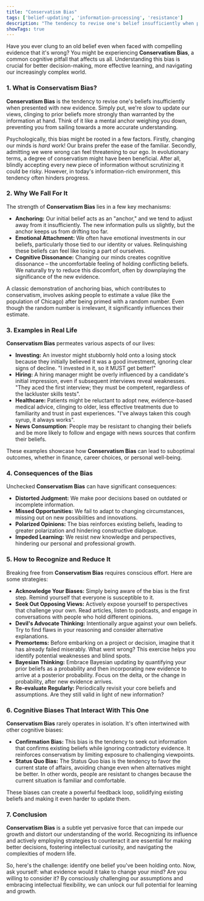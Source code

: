 ```yaml
---
title: "Conservatism Bias"
tags: ['belief-updating', 'information-processing', 'resistance']
description: "The tendency to revise one's belief insufficiently when presented with new evidence."
showTags: true
---
```



Have you ever clung to an old belief even when faced with compelling evidence that it's wrong? You might be experiencing **Conservatism Bias**, a common cognitive pitfall that affects us all. Understanding this bias is crucial for better decision-making, more effective learning, and navigating our increasingly complex world.

### 1. What is Conservatism Bias?

**Conservatism Bias** is the tendency to revise one's beliefs insufficiently when presented with new evidence. Simply put, we're slow to update our views, clinging to prior beliefs more strongly than warranted by the information at hand. Think of it like a mental anchor weighing you down, preventing you from sailing towards a more accurate understanding.

Psychologically, this bias might be rooted in a few factors. Firstly, changing our minds is *hard* work! Our brains prefer the ease of the familiar. Secondly, admitting we were wrong can feel threatening to our ego. In evolutionary terms, a degree of conservatism might have been beneficial. After all, blindly accepting every new piece of information without scrutinizing it could be risky. However, in today's information-rich environment, this tendency often hinders progress.

### 2. Why We Fall For It

The strength of **Conservatism Bias** lies in a few key mechanisms:

*   **Anchoring:** Our initial belief acts as an "anchor," and we tend to adjust away from it insufficiently. The new information pulls us slightly, but the anchor keeps us from drifting too far.
*   **Emotional Attachment:** We often have emotional investments in our beliefs, particularly those tied to our identity or values. Relinquishing these beliefs can feel like losing a part of ourselves.
*   **Cognitive Dissonance:** Changing our minds creates cognitive dissonance – the uncomfortable feeling of holding conflicting beliefs. We naturally try to reduce this discomfort, often by downplaying the significance of the new evidence.

A classic demonstration of anchoring bias, which contributes to conservatism, involves asking people to estimate a value (like the population of Chicago) after being primed with a random number. Even though the random number is irrelevant, it significantly influences their estimate.

### 3. Examples in Real Life

**Conservatism Bias** permeates various aspects of our lives:

*   **Investing:** An investor might stubbornly hold onto a losing stock because they initially believed it was a good investment, ignoring clear signs of decline. "I invested in it, so it MUST get better!"
*   **Hiring:** A hiring manager might be overly influenced by a candidate's initial impression, even if subsequent interviews reveal weaknesses. "They aced the first interview; they must be competent, regardless of the lackluster skills tests".
*   **Healthcare:** Patients might be reluctant to adopt new, evidence-based medical advice, clinging to older, less effective treatments due to familiarity and trust in past experiences. "I've always taken this cough syrup, it always works".
*   **News Consumption**: People may be resistant to changing their beliefs and be more likely to follow and engage with news sources that confirm their beliefs.

These examples showcase how **Conservatism Bias** can lead to suboptimal outcomes, whether in finance, career choices, or personal well-being.

### 4. Consequences of the Bias

Unchecked **Conservatism Bias** can have significant consequences:

*   **Distorted Judgment:** We make poor decisions based on outdated or incomplete information.
*   **Missed Opportunities:** We fail to adapt to changing circumstances, missing out on new possibilities and innovations.
*   **Polarized Opinions:** The bias reinforces existing beliefs, leading to greater polarization and hindering constructive dialogue.
*   **Impeded Learning:** We resist new knowledge and perspectives, hindering our personal and professional growth.

### 5. How to Recognize and Reduce It

Breaking free from **Conservatism Bias** requires conscious effort. Here are some strategies:

*   **Acknowledge Your Biases:** Simply being aware of the bias is the first step. Remind yourself that everyone is susceptible to it.
*   **Seek Out Opposing Views:** Actively expose yourself to perspectives that challenge your own. Read articles, listen to podcasts, and engage in conversations with people who hold different opinions.
*   **Devil's Advocate Thinking:** Intentionally argue against your own beliefs. Try to find flaws in your reasoning and consider alternative explanations.
*   **Premortems:** Before embarking on a project or decision, imagine that it has already failed miserably. What went wrong? This exercise helps you identify potential weaknesses and blind spots.
*   **Bayesian Thinking:** Embrace Bayesian updating by quantifying your prior beliefs as a probability and then incorporating new evidence to arrive at a posterior probability. Focus on the delta, or the change in probability, after new evidence arrives.
*   **Re-evaluate Regularly:** Periodically revisit your core beliefs and assumptions. Are they still valid in light of new information?

### 6. Cognitive Biases That Interact With This One

**Conservatism Bias** rarely operates in isolation. It's often intertwined with other cognitive biases:

*   **Confirmation Bias:** This bias is the tendency to seek out information that confirms existing beliefs while ignoring contradictory evidence. It reinforces conservatism by limiting exposure to challenging viewpoints.
*   **Status Quo Bias:** The Status Quo bias is the tendency to favor the current state of affairs, avoiding change even when alternatives might be better. In other words, people are resistant to changes because the current situation is familiar and comfortable.

These biases can create a powerful feedback loop, solidifying existing beliefs and making it even harder to update them.

### 7. Conclusion

**Conservatism Bias** is a subtle yet pervasive force that can impede our growth and distort our understanding of the world. Recognizing its influence and actively employing strategies to counteract it are essential for making better decisions, fostering intellectual curiosity, and navigating the complexities of modern life.

So, here's the challenge: identify one belief you've been holding onto. Now, ask yourself: what evidence would it take to change your mind? Are you willing to consider it? By consciously challenging our assumptions and embracing intellectual flexibility, we can unlock our full potential for learning and growth.

